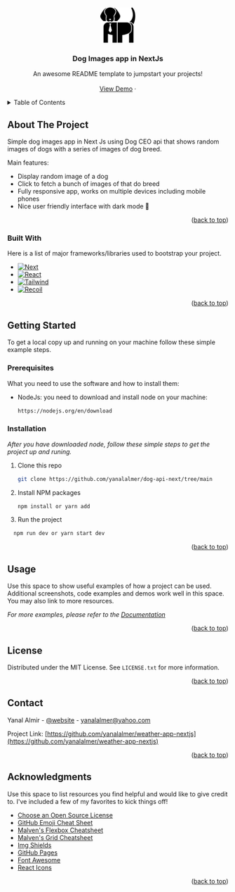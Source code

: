 <a name="readme-top"></a>

<!-- PROJECT LOGO -->
<br />
<div align="center">
  <a href="https://github.com/yanalalmer/dog-api-next/tree/main">
    <img src="https://github.com/yanalalmer/dog-api-next/blob/main/public/images/logo.svg" alt="Logo" width="80" height="80">
  </a>

  <h3 align="center">Dog Images app in NextJs</h3>

  <p align="center">
    An awesome README template to jumpstart your projects!
    <br />
    <br />
    <a href="https://dog-api-next.netlify.app">View Demo</a>
    ·
  </p>
</div>

<!-- TABLE OF CONTENTS -->
<details>
  <summary>Table of Contents</summary>
  <ol>
    <li>
      <a href="#about-the-project">About The Project</a>
      <ul>
        <li><a href="#built-with">Built With</a></li>
      </ul>
    </li>
    <li>
      <a href="#getting-started">Getting Started</a>
      <ul>
        <li><a href="#prerequisites">Prerequisites</a></li>
        <li><a href="#installation">Installation</a></li>
      </ul>
    </li>
    <li><a href="#usage">Usage</a></li>
    <li><a href="#roadmap">Roadmap</a></li>
    <li><a href="#contributing">Contributing</a></li>
    <li><a href="#license">License</a></li>
    <li><a href="#contact">Contact</a></li>
    <li><a href="#acknowledgments">Acknowledgments</a></li>
  </ol>
</details>

<!-- ABOUT THE PROJECT -->

## About The Project

Simple dog images app in Next Js using Dog CEO api that shows random images of dogs with a series of images of dog breed.

Main features:

- Display random image of a dog
- Click to fetch a bunch of images of that do breed
- Fully responsive app, works on multiple devices including mobile phones
- Nice user friendly interface with dark mode 🌙

<p align="right">(<a href="#readme-top">back to top</a>)</p>

### Built With

Here is a list of major frameworks/libraries used to bootstrap your project.

- [![Next][Next.js]][Next-url]
- [![React][React.js]][React-url]
- [![Tailwind][TailwindCSS]][Tailwind-url]
- [![Recoil][Recoil]][Recoil-url]

<p align="right">(<a href="#readme-top">back to top</a>)</p>

<!-- GETTING STARTED -->

## Getting Started

To get a local copy up and running on your machine follow these simple example steps.

### Prerequisites

What you need to use the software and how to install them:

- NodeJs: you need to download and install node on your machine:
  ```sh
  https://nodejs.org/en/download
  ```

### Installation

_After you have downloaded node, follow these simple steps to get the project up and runing._

1. Clone this repo
   ```sh
   git clone https://github.com/yanalalmer/dog-api-next/tree/main
   ```
2. Install NPM packages
   ```sh
   npm install or yarn add
   ```
3. Run the project

```js
  npm run dev or yarn start dev
```

<p align="right">(<a href="#readme-top">back to top</a>)</p>

<!-- USAGE EXAMPLES -->

## Usage

Use this space to show useful examples of how a project can be used. Additional screenshots, code examples and demos work well in this space. You may also link to more resources.

_For more examples, please refer to the [Documentation](https://example.com)_

<p align="right">(<a href="#readme-top">back to top</a>)</p>

<!-- LICENSE -->

## License

Distributed under the MIT License. See `LICENSE.txt` for more information.

<p align="right">(<a href="#readme-top">back to top</a>)</p>

<!-- CONTACT -->

## Contact

Yanal Almir - [@website](https://www.yanal.nl) - yanalalmer@yahoo.com

Project Link: [https://github.com/yanalalmer/weather-app-nextjs](https://github.com/yanalalmer/weather-app-nextjs)

<p align="right">(<a href="#readme-top">back to top</a>)</p>

<!-- ACKNOWLEDGMENTS -->

## Acknowledgments

Use this space to list resources you find helpful and would like to give credit to. I've included a few of my favorites to kick things off!

- [Choose an Open Source License](https://choosealicense.com)
- [GitHub Emoji Cheat Sheet](https://www.webpagefx.com/tools/emoji-cheat-sheet)
- [Malven's Flexbox Cheatsheet](https://flexbox.malven.co/)
- [Malven's Grid Cheatsheet](https://grid.malven.co/)
- [Img Shields](https://shields.io)
- [GitHub Pages](https://pages.github.com)
- [Font Awesome](https://fontawesome.com)
- [React Icons](https://react-icons.github.io/react-icons/search)

<p align="right">(<a href="#readme-top">back to top</a>)</p>

<!-- MARKDOWN LINKS & IMAGES -->
<!-- https://www.markdownguide.org/basic-syntax/#reference-style-links -->

[contributors-shield]: https://img.shields.io/github/contributors/othneildrew/Best-README-Template.svg?style=for-the-badge
[contributors-url]: https://github.com/othneildrew/Best-README-Template/graphs/contributors
[forks-shield]: https://img.shields.io/github/forks/othneildrew/Best-README-Template.svg?style=for-the-badge
[forks-url]: https://github.com/othneildrew/Best-README-Template/network/members
[stars-shield]: https://img.shields.io/github/stars/othneildrew/Best-README-Template.svg?style=for-the-badge
[stars-url]: https://github.com/othneildrew/Best-README-Template/stargazers
[issues-shield]: https://img.shields.io/github/issues/othneildrew/Best-README-Template.svg?style=for-the-badge
[issues-url]: https://github.com/othneildrew/Best-README-Template/issues
[license-shield]: https://img.shields.io/github/license/othneildrew/Best-README-Template.svg?style=for-the-badge
[license-url]: https://github.com/othneildrew/Best-README-Template/blob/master/LICENSE.txt
[linkedin-shield]: https://img.shields.io/badge/-LinkedIn-black.svg?style=for-the-badge&logo=linkedin&colorB=555
[linkedin-url]: https://linkedin.com/in/othneildrew
[product-screenshot]: images/screenshot.png
[Next.js]: https://img.shields.io/badge/next.js-000000?style=for-the-badge&logo=nextdotjs&logoColor=white
[Next-url]: https://nextjs.org/
[React.js]: https://img.shields.io/badge/React-20232A?style=for-the-badge&logo=react&logoColor=61DAFB
[React-url]: https://reactjs.org/
[TailwindCSS]: https://img.shields.io/badge/tailwindcss-0F172A?&logo=tailwindcss
[Tailwind-url]: https://tailwindcss.com/
[Recoil]: https://img.shields.io/badge/Recoil-3578E5?logo=recoil&logoColor=fff&style=flat
[Recoil-url]: https://recoiljs.org/
